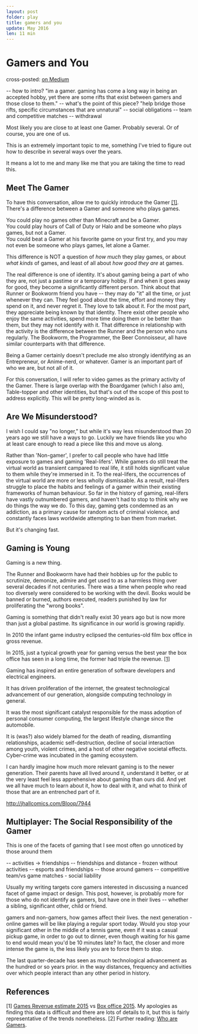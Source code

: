 ```yaml
---
layout: post
folder: play
title: gamers and you
update: May 2016
len: 11 min
---
```

# Gamers and You

<div class="essay-subtext">cross-posted: <a href="https://medium.com/@keerthiko">on Medium</a></div>

-- how to intro? "im a gamer. gaming has come a long way in being an accepted hobby, yet there are some rifts that exist between gamers and those close to them."
-- what's the point of this piece? "help bridge those rifts, specific circumstances that are unnatural"
-- social obligations -- team and competitive matches
-- withdrawal 


Most likely you are close to at least one Gamer. Probably several. Or of course, you are one of us.

This is an extremely important topic to me, something I've tried to figure out how to describe in several ways over the years.

It means a lot to me and many like me that you are taking the time to read this.

## Meet The Gamer
To have this conversation, allow me to quickly introduce the Gamer [\[1\]](#references). There's a difference between a Gamer and someone who plays games. 

You could play no games other than Minecraft and be a Gamer. <br>
You could play hours of Call of Duty or Halo and be someone who plays games, but not a Gamer. <br>
You could beat a Gamer at his favorite game on your first try, and you may not even be someone who plays games, let alone a Gamer.

This difference is NOT a question of *how much* they play games, or about *what kinds* of games, and least of all about *how good they are* at games.

The real difference is one of identity. It's about gaming being a part of who they are, not just a pastime or a temporary hobby. If and when it goes away for good, they become a significantly different person. Think about that Runner or Bookworm friend you have -- they may do "it" all the time, or just whenever they can. They feel good about the time, effort and money they spend on it, and never regret it. They love to talk about it. For the most part, they appreciate being known by that identity. There exist other people who enjoy the same activities, spend more time doing them or be better than them, but they may not identify with it. That difference in relationship with the activity is the difference between the Runner and the person who runs regularly. The Bookworm, the Programmer, the Beer Connoisseur, all have similar counterparts with that difference.

Being a Gamer certainly doesn't preclude me also strongly identifying as an Entrepreneur, or Anime-nerd, or whatever. Gamer is an important part of who we are, but not all of it.

For this conversation, I will refer to video games as the primary activity of the Gamer. There is large overlap with the Boardgamer (which I also am), Table-topper and other identities, but that's out of the scope of this post to address explicitly. This will be pretty long-winded as is.

## Are We Misunderstood?
I wish I could say "no longer," but while it's way less misunderstood than 20 years ago we still have a ways to go. Luckily we have friends like you who at least care enough to read a piece like this and move us along.

Rather than 'Non-gamer', I prefer to call people who have had little exposure to games and gaming 'Real-lifers'. While gamers do still treat the virtual world as transient campared to real life, it still holds significant value to them while they're immersed in it. To the real-lifers, the occurrences of the virtual world are more or less wholly dismissable. As a result, real-lifers struggle to place the habits and feelings of a gamer within their existing frameworks of human behaviour. So far in the history of gaming, real-lifers have vastly outnumbered gamers, and haven't had to stop to think why we do things the way we do. To this day, gaming gets condemned as an addiction, as a primary cause for random acts of criminal violence, and constantly faces laws worldwide attempting to ban them from market.

But it's changing fast.

## Gaming is Young
Gaming is a new thing. 

The Runner and Bookworm have had their hobbies up for the public to scrutinize, demonize, admire and get used to as a harmless thing over several decades if not centuries. There was a time when people who read too diversely were considered to be working with the devil. Books would be banned or burned, authors executed, readers punished by law for proliferating the "wrong books". 

Gaming is something that didn't really exist 30 years ago but is now more than just a global pastime. Its significance in our world is growing rapidly.

In 2010 the infant game industry eclipsed the centuries-old film box office in gross revenue.

In 2015, just a typical growth year for gaming versus the best year the box office has seen in a long time, the former had triple the revenue. [\[1\]](#references)

Gaming has inspired an entire generation of software developers and electrical engineers.

It has driven proliferation of the internet, the greatest technological advancement of our generation, alongside computing technology in general.

It was the most significant catalyst responsible for the mass adoption of personal consumer computing, the largest lifestyle change since the automobile.

It is (was?) also widely blamed for the death of reading, dismantling relationships, academic self-destruction, decline of social interaction among youth, violent crimes, and a host of other negative societal effects. Cyber-crime was incubated in the gaming ecosystem.

I can hardly imagine how much more relevant gaming is to the newer generation. Their parents have all lived around it, understand it better, or at the very least feel less apprehensive about gaming than ours did. And yet we all have much to learn about it, how to deal with it, and what to think of those that are an entrenched part of it.

http://jhallcomics.com/Bloop/7944

## Multiplayer: The Social Responsibility of the Gamer
This is one of the facets of gaming that I see most often go unnoticed by those around them 

-- activities -> friendships
-- friendships and distance - frozen without activities
-- esports and friendships
-- those around gamers -- competitive team/vs game matches - social liability


Usually my writing targets core gamers interested in discussing a nuanced facet of game impact or design. This post, however, is probably more for those who do not identify as gamers, but have one in their lives -- whether a sibling, significant other, child or friend.

gamers and non-gamers, how games affect their lives.
the next generation - online games will be like playing a regular sport today. Would you stop your significant other in the middle of a tennis game, even if it was a casual pickup game, in order to go out to dinner, even though waiting for his game to end would mean you'd be 10 minutes late? In fact, the closer and more intense the game is, the less likely you are to force them to stop.

The last quarter-decade has seen as much technological advancement as the hundred or so years prior.  in the way distances, frequency and activities over which people interact than any other period in history.

## References
\[1\] [Games Revenue estimate 2015](http://www.gamesindustry.biz/articles/2015-04-22-gaming-will-hit-usd91-5-billion-this-year-newzoo) vs [Box office 2015](http://www.theguardian.com/film/2016/jan/04/global-box-office-hits-all-time-high-in-2015). My apologies as finding this data is difficult and there are lots of details to it, but this is fairly representative of the trends nonetheless.
\[2\] Further reading: [Who are Gamers](http://www.bigfishgames.com/blog/what-does-it-mean-to-be-a-gamer/).




